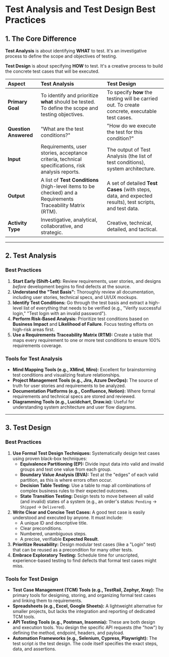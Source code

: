# Test Analysis and Test Design Best Practices

## 1. The Core Difference

**Test Analysis** is about identifying **WHAT** to test. It's an investigative process to define the scope and objectives of testing.

**Test Design** is about specifying **HOW** to test. It's a creative process to build the concrete test cases that will be executed.

| Aspect             | Test Analysis                                                                                   | Test Design                                                                                             |
| :----------------- | :---------------------------------------------------------------------------------------------- | :------------------------------------------------------------------------------------------------------ |
| **Primary Goal**   | To identify and prioritize **what** should be tested. To define the scope and testing objectives. | To specify **how** the testing will be carried out. To create concrete, executable test cases.          |
| **Question Answered**| "What are the test conditions?"                                                                 | "How do we execute the test for this condition?"                                                        |
| **Input**          | Requirements, user stories, acceptance criteria, technical specifications, risk analysis reports. | The output of Test Analysis (the list of test conditions), system architecture.                         |
| **Output**         | A list of **Test Conditions** (high-level items to be checked) and a Requirements Traceability Matrix (RTM). | A set of detailed **Test Cases** (with steps, data, and expected results), test scripts, and test data. |
| **Activity Type**  | Investigative, analytical, collaborative, and strategic.                                        | Creative, technical, detailed, and tactical.                                                            |

---

## 2. Test Analysis

### Best Practices

1.  **Start Early (Shift-Left):** Review requirements, user stories, and designs *before* development begins to find defects at the source.
2.  **Understand the "Test Basis":** Thoroughly review all documentation, including user stories, technical specs, and UI/UX mockups.
3.  **Identify Test Conditions:** Go through the test basis and extract a high-level list of everything that needs to be verified (e.g., "Verify successful login," "Test login with an invalid password").
4.  **Perform Risk-Based Analysis:** Prioritize test conditions based on **Business Impact** and **Likelihood of Failure**. Focus testing efforts on high-risk areas first.
5.  **Use a Requirements Traceability Matrix (RTM):** Create a table that maps every requirement to one or more test conditions to ensure 100% requirements coverage.

### Tools for Test Analysis

*   **Mind Mapping Tools (e.g., XMind, Miro):** Excellent for brainstorming test conditions and visualizing feature relationships.
*   **Project Management Tools (e.g., Jira, Azure DevOps):** The source of truth for user stories and requirements to be analyzed.
*   **Documentation Platforms (e.g., Confluence, Notion):** Where formal requirements and technical specs are stored and reviewed.
*   **Diagramming Tools (e.g., Lucidchart, Draw.io):** Useful for understanding system architecture and user flow diagrams.

---

## 3. Test Design

### Best Practices

1.  **Use Formal Test Design Techniques:** Systematically design test cases using proven black-box techniques:
    *   **Equivalence Partitioning (EP):** Divide input data into valid and invalid groups and test one value from each group.
    *   **Boundary Value Analysis (BVA):** Test at the "edges" of each valid partition, as this is where errors often occur.
    *   **Decision Table Testing:** Use a table to map all combinations of complex business rules to their expected outcomes.
    *   **State Transition Testing:** Design tests to move between all valid (and invalid) states of a system (e.g., an order's status: `Pending` -> `Shipped` -> `Delivered`).
2.  **Write Clear and Concise Test Cases:** A good test case is easily understood and executed by anyone. It must include:
    *   A unique ID and descriptive title.
    *   Clear preconditions.
    *   Numbered, unambiguous steps.
    *   A precise, verifiable **Expected Result**.
3.  **Prioritize Reusability:** Design modular test cases (like a "Login" test) that can be reused as a precondition for many other tests.
4.  **Embrace Exploratory Testing:** Schedule time for unscripted, experience-based testing to find defects that formal test cases might miss.

### Tools for Test Design

*   **Test Case Management (TCM) Tools (e.g., TestRail, Zephyr, Xray):** The primary tools for designing, storing, and organizing formal test cases and linking them to requirements.
*   **Spreadsheets (e.g., Excel, Google Sheets):** A lightweight alternative for smaller projects, but lacks the integration and reporting of dedicated TCM tools.
*   **API Testing Tools (e.g., Postman, Insomnia):** These are both design and execution tools. You design the specific API requests (the "how") by defining the method, endpoint, headers, and payload.
*   **Automation Frameworks (e.g., Selenium, Cypress, Playwright):** The test script *is* the test design. The code itself specifies the exact steps, data, and assertions.
